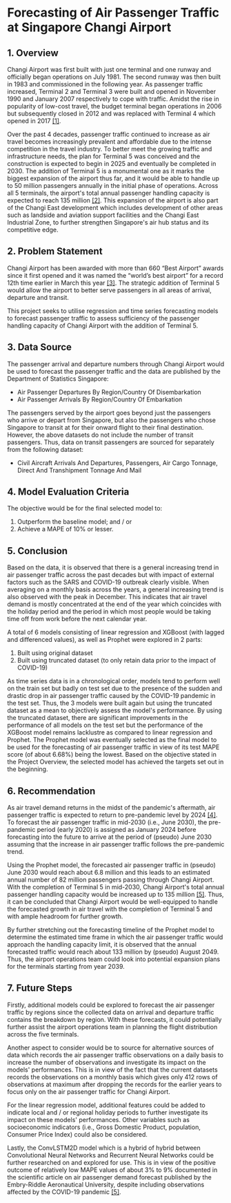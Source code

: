 # Forecasting of Air Passenger Traffic at Singapore Changi Airport

## 1. Overview
Changi Airport was first built with just one terminal and one runway and officially began operations on July 1981. The second runway was then built in 1983 and commissioned in the following year. As passenger traffic increased, Terminal 2 and Terminal 3 were built and opened in November 1990 and January 2007 respectively to cope with traffic. Amidst the rise in popularity of low-cost travel, the budget terminal began operations in 2006 but subsequently closed in 2012 and was replaced with Terminal 4 which opened in 2017 [[1]](https://biblioasia.nlb.gov.sg/vol-17/issue-3/oct-dec-2021/changi-airport/).

Over the past 4 decades, passenger traffic continued to increase as air travel becomes increasingly prevalent and affordable due to the intense competition in the travel industry. To better meet the growing traffic and infrastructure needs, the plan for Terminal 5 was conceived and the construction is expected to begin in 2025 and eventually be completed in 2030. The addition of Terminal 5 is a monumental one as it marks the biggest expansion of the airport thus far, and it would be able to handle up to 50 million passengers annually in the initial phase of operations. Across all 5 terminals, the airport's total annual passenger handling capacity is expected to reach 135 million [[2]](https://www.airport-technology.com/projects/terminal-5-changi-international-airport/). This expansion of the airport is also part of the Changi East development which includes development of other areas such as landside and aviation support facilities and the Changi East Industrial Zone, to further strengthen Singapore's air hub status and its competitive edge.


## 2. Problem Statement
Changi Airport has been awarded with more than 660 “Best Airport” awards since it first opened and it was named the “world’s best airport” for a record 12th time earlier in March this year [[3]](https://www.cnbc.com/2023/03/16/best-airport-in-the-world-singapores-changi-airport-says-skytrax.html). The strategic addition of Terminal 5 would allow the airport to better serve passengers in all areas of arrival, departure and transit.

This project seeks to utilise regression and time series forecasting models to forecast passenger traffic to assess sufficiency of the passenger handling capacity of Changi Airport with the addition of Terminal 5.


## 3. Data Source
The passenger arrival and departure numbers through Changi Airport would be used to forecast the passenger traffic and the data are published by the Department of Statistics Singapore:
- Air Passenger Departures By Region/Country Of Disembarkation
- Air Passenger Arrivals By Region/Country Of Embarkation

The passengers served by the airport goes beyond just the passengers who arrive or depart from Singapore, but also the passengers who chose Singapore to transit at for their onward flight to their final destination. However, the above datasets do not include the number of transit passengers. Thus, data on transit passengers are sourced for separately from the following dataset:
- Civil Aircraft Arrivals And Departures, Passengers, Air Cargo Tonnage, Direct And Transhipment Tonnage And Mail


## 4. Model Evaluation Criteria
The objective would be for the final selected model to:
1. Outperform the baseline model; and / or
2. Achieve a MAPE of 10% or lesser.


## 5. Conclusion
Based on the data, it is observed that there is a general increasing trend in air passenger traffic across the past decades but with impact of external factors such as the SARS and COVID-19 outbreak clearly visible. When averaging on a monthly basis across the years, a general increasing trend is also observed with the peak in December. This indicates that air travel demand is mostly concentrated at the end of the year which coincides with the holiday period and the period in which most people would be taking time off from work before the next calendar year.

A total of 6 models consisting of linear regression and XGBoost (with lagged and differenced values), as well as Prophet were explored in 2 parts:
1. Built using original dataset
2. Built using truncated dataset (to only retain data prior to the impact of COVID-19)

As time series data is in a chronological order, models tend to perform well on the train set but badly on test set due to the presence of the sudden and drastic drop in air passenger traffic caused by the COVID-19 pandemic in the test set. Thus, the 3 models were built again but using the truncated dataset as a mean to objectively assess the model's performance. By using the truncated dataset, there are significant improvements in the performance of all models on the test set but the performance of the XGBoost model remains lacklustre as compared to linear regression and Prophet. The Prophet model was eventually selected as the final model to be used for the forecasting of air passenger traffic in view of its test MAPE score (of about 6.68%) being the lowest. Based on the objective stated in the Project Overview, the selected model has achieved the targets set out in the beginning.


## 6. Recommendation
As air travel demand returns in the midst of the pandemic's aftermath, air passenger traffic is expected to return to pre-pandemic level by 2024 [[4]](https://www.straitstimes.com/singapore/politics/passenger-traffic-at-changi-airport-expected-to-recover-fully-by-2024-or-possibly-earlier-iswaran#:~:text=Giving%20this%20update%20on%20Friday,recovered%20fully%20since%20January%202023.). To forecast the air passenger traffic in mid-2030 (i.e., June 2030), the pre-pandemic period (early 2020) is assigned as January 2024 before forecasting into the future to arrive at the period of (pseudo) June 2030 assuming that the increase in air passenger traffic follows the pre-pandemic trend.

Using the Prophet model, the forecasted air passenger traffic in (pseudo) June 2030 would reach about 6.8 million and this leads to an estimated annual number of 82 million passengers passing through Changi Airport. With the completion of Terminal 5 in mid-2030, Changi Airport's total annual passenger handling capacity would be increased up to 135 million [[5]](https://www.airport-technology.com/projects/terminal-5-changi-international-airport/). Thus, it can be concluded that Changi Airport would be well-equipped to handle the forecasted growth in air travel with the completion of Terminal 5 and with ample headroom for further growth.

By further stretching out the forecasting timeline of the Prophet model to determine the estimated time frame in which the air passenger traffic would approach the handling capacity limit, it is observed that the annual forecasted traffic would reach about 133 million by (pseudo) August 2049. Thus, the airport operations team could look into potential expansion plans for the terminals starting from year 2039.


## 7. Future Steps
Firstly, additional models could be explored to forecast the air passenger traffic by regions since the collected data on arrival and departure traffic contains the breakdown by region. With these forecasts, it could potentially further assist the airport operations team in planning the flight distribution across the five terminals.

Another aspect to consider would be to source for alternative sources of data which records the air passenger traffic observations on a daily basis to increase the number of observations and investigate its impact on the models' performances. This is in view of the fact that the current datasets records the observations on a monthly basis which gives only 412 rows of observations at maximum after dropping the records for the earlier years to focus only on the air passenger traffic for Changi Airport.

For the linear regression model, additional features could be added to indicate local and / or regional holiday periods to further investigate its impact on these models' performances. Other variables such as socioeconomic indicators (i.e., Gross Domestic Product, population, Consumer Price Index) could also be considered.

Lastly, the ConvLSTM2D model which is a hybrid of hybrid between Convolutional Neural Networks and Recurrent Neural Networks could be further researched on and explored for use. This is in view of the positive outcome of relatively low MAPE values of about 3% to 9% documented in the scientific article on air passenger demand forecast published by the Embry-Riddle Aeronautical University, despite including observations affected by the COVID-19 pandemic [[5]](https://commons.erau.edu/cgi/viewcontent.cgi?article=1726&context=ijaaa).